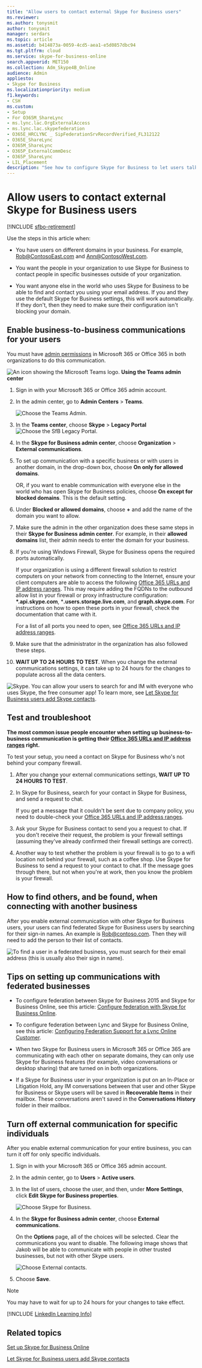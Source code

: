 ```yaml
---
title: "Allow users to contact external Skype for Business users"
ms.reviewer: 
ms.author: tonysmit
author: tonysmit
manager: serdars
ms.topic: article
ms.assetid: b414873a-0059-4cd5-aea1-e5d0857dbc94
ms.tgt.pltfrm: cloud
ms.service: skype-for-business-online
search.appverid: MET150
ms.collection: Adm_Skype4B_Online
audience: Admin
appliesto:
- Skype for Business
ms.localizationpriority: medium
f1.keywords:
- CSH
ms.custom:
- Setup
- For O365M_ShareLync
- ms.lync.lac.OrgExternalAccess
- ms.lync.lac.skypefederation
- O365E_HRCLYNC _ SipFederationSrvRecordVerified_FL312122
- O365E_ShareLync
- O365M_ShareLync
- O365P_ExternalCommDesc
- O365P_ShareLync
- LIL_Placement
description: "See how to configure Skype for Business to let users talk to users in another organization, or let outside contacts talk to them. "
---
```


# Allow users to contact external Skype for Business users

[!INCLUDE [sfbo-retirement](../../Hub/includes/sfbo-retirement.md)]
  
Use the steps in this article when:
  
- You have users on different domains in your business. For example, Rob@ContosoEast.com and Ann@ContosoWest.com.

- You want the people in your organization to use Skype for Business to contact people in specific businesses outside of your organization.

- You want anyone else in the world who uses Skype for Business to be able to find and contact you using your email address. If you and they use the default Skype for Business settings, this will work automatically. If they don't, then they need to make sure their configuration isn't blocking your domain.

## Enable business-to-business communications for your users

<a name="bk_preview"> </a>

You must have [admin permissions](https://support.office.com/article/da585eea-f576-4f55-a1e0-87090b6aaa9d) in Microsoft 365 or Office 365 in both organizations to do this communication.

![An icon showing the Microsoft Teams logo.](../images/teams-logo-30x30.png) **Using the Teams admin center**
  
1. Sign in with your Microsoft 365 or Office 365 admin account.

2. In the admin center, go to **Admin Centers** > **Teams**.

    ![Choose the Teams Admin.](../images/MS-Teams-Admin.png)
  
3. In the **Teams center**, choose **Skype** > **Legacy Portal**
 ![Choose the SfB Legacy Portal.](../images/SFBlegacy-size65.png)

4. In the **Skype for Business admin center**, choose **Organization** > **External communications**.
5. To set up communication with a specific business or with users in another domain, in the drop-down box, choose **On only for allowed domains**.

    OR, if you want to enable communication with everyone else in the world who has open Skype for Business policies, choose **On except for blocked domains**. This is the default setting.

6. Under **Blocked or allowed domains**, choose **+** and add the name of the domain you want to allow.

7. Make sure the admin in the other organization does these same steps in their **Skype for Business admin center**. For example, in their **allowed domains** list, their admin needs to enter the domain for your business.

8. If you're using Windows Firewall, Skype for Business opens the required ports automatically.

    If your organization is using a different firewall solution to restrict computers on your network from connecting to the Internet, ensure your client computers are able to access the following [Office 365 URLs and IP address ranges](/microsoftteams/office-365-urls-ip-address-ranges). This may require adding the FQDNs to the outbound allow list in your firewall or proxy infrastructure configuration: **\*.api.skype.com**, \***.users.storage.live.com**, and **graph.skype.com**. For instructions on how to open these ports in your firewall, check the documentation that came with it.

    For a list of all ports you need to open, see [Office 365 URLs and IP address ranges](/microsoftteams/office-365-urls-ip-address-ranges).

9. Make sure that the administrator in the organization has also followed these steps.

10. **WAIT UP TO 24 HOURS TO TEST**. When you change the external communications settings, it can take up to 24 hours for the changes to populate across all the data centers.

![Skype.](../images/58550720-2a68-42d1-a926-1884e6aeb55c.png) You can allow your users to search for and IM with everyone who uses Skype, the free consumer app! To learn more, see [Let Skype for Business users add Skype contacts](let-skype-for-business-users-add-skype-contacts.md).
  
## Test and troubleshoot

<a name="bk_preview"> </a>

 **The most common issue people encounter when setting up business-to-business communication is getting their [Office 365 URLs and IP address ranges](/microsoftteams/office-365-urls-ip-address-ranges) right.**
  
To test your setup, you need a contact on Skype for Business who's not behind your company firewall.
  
1. After you change your external communications settings, **WAIT UP TO 24 HOURS TO TEST**.

2. In Skype for Business, search for your contact in Skype for Business, and send a request to chat.

    If you get a message that it couldn't be sent due to company policy, you need to double-check your [Office 365 URLs and IP address ranges](/microsoftteams/office-365-urls-ip-address-ranges).

3. Ask your Skype for Business contact to send you a request to chat. If you don't receive their request, the problem is your firewall settings (assuming they've already confirmed their firewall settings are correct).

4. Another way to test whether the problem is your firewall is to go to a wifi location not behind your firewall, such as a coffee shop. Use Skype for Business to send a request to your contact to chat. If the message goes through there, but not when you're at work, then you know the problem is your firewall.

## How to find others, and be found, when connecting with another business

<a name="bk_preview"> </a>

After you enable external communication with other Skype for Business users, your users can find federated Skype for Business users by searching for their sign-in names. An example is Rob@contoso.com. Then they will need to add the person to their list of contacts.
  
![To find a user in a federated business, you must search for their email address (this is usually also their sign in name).](../images/20242f85-0636-463b-8df3-1e123784d7fa.png)
  
## Tips on setting up communications with federated businesses

<a name="bk_preview"> </a>

- To configure federation between Skype for Business 2015 and Skype for Business Online, see this  article: [Configure federation with Skype for Business Online](../../SfbHybrid/hybrid/configure-federation-with-skype-for-business-online.md?bc=%2fSkypeForBusiness%2fbreadcrumb%2ftoc.json&toc=%2fSkypeForBusiness%2ftoc.json).

- To configure federation between Lync and Skype for Business Online, see this  article: [Configuring Federation Support for a Lync Online Customer](/previous-versions/office/lync-server-2013/lync-server-2013-configuring-federation-support-for-a-lync-online-customer).

- When two Skype for Business users in Microsoft 365 or Office 365 are communicating with each other on separate domains, they can only use Skype for Business features (for example, video conversations or desktop sharing) that are turned on in both organizations.

- If a Skype for Business user in your organization is put on an In-Place or Litigation Hold, any IM conversations between that user and other Skype for Business or Skype users will be saved in **Recoverable Items** in their mailbox. These conversations aren't saved in the **Conversations History** folder in their mailbox.

## Turn off external communication for specific individuals

<a name="bk_preview"> </a>

After you enable external communication for your entire business, you can turn it off for only specific individuals.
  
1. Sign in with your Microsoft 365 or Office 365 admin account.

2. In the admin center, go to **Users** > **Active users**.

3. In the list of users, choose the user, and then, under **More Settings**, click **Edit Skype for Business properties**.

    ![Choose Skype for Business.](../images/2b0f9a7b-3fee-4f4b-968a-68c429eeb395.png)
  
4. In the **Skype for Business admin center**, choose **External communications**.

    On the **Options** page, all of the choices will be selected. Clear the communications you want to disable. The following image shows that Jakob will be able to communicate with people in other trusted businesses, but not with other Skype users.

    ![Choose External contacts.](../images/4e546321-a065-48ed-8ac7-1e112a780eab.png)
  
5. Choose **Save**.

> [!NOTE]
> You may have to wait for up to 24 hours for your changes to take effect.
  
[!INCLUDE [LinkedIn Learning Info](../../common/office/linkedin-learning-info.md)]

## Related topics

<a name="bk_preview"> </a>

[Set up Skype for Business Online](set-up-skype-for-business-online.md)
  
[Let Skype for Business users add Skype contacts](let-skype-for-business-users-add-skype-contacts.md)
